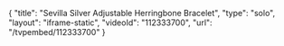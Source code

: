 {
    "title": "Sevilla Silver Adjustable Herringbone Bracelet",
    "type": "solo",
    "layout": "iframe-static",
    "videoId": "112333700",
    "url": "\/tvpembed\/112333700"
}